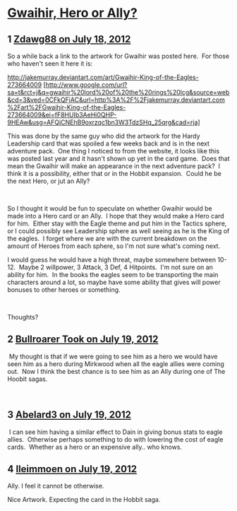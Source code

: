 # [Gwaihir, Hero or Ally?](https://community.fantasyflightgames.com/topic/67722-gwaihir-hero-or-ally/)

## 1 [Zdawg88 on July 18, 2012](https://community.fantasyflightgames.com/topic/67722-gwaihir-hero-or-ally/?do=findComment&comment=660655)

So a while back a link to the artwork for Gwaihir was posted here.  For those who haven't seen it here it is:

http://jakemurray.deviantart.com/art/Gwaihir-King-of-the-Eagles-273664009 [http://www.google.com/url?sa=t&rct=j&q=gwaihir%20lord%20of%20the%20rings%20lcg&source=web&cd=3&ved=0CFkQFjAC&url=http%3A%2F%2Fjakemurray.deviantart.com%2Fart%2FGwaihir-King-of-the-Eagles-273664009&ei=fF8HUIb3AeHi0QHP-9HEAw&usg=AFQjCNEhB9oxrzqc1bn3W3TdzSHq_25qrg&cad=rja]

This was done by the same guy who did the artwork for the Hardy Leadership card that was spoiled a few weeks back and is in the next adventure pack.  One thing I noticed to from the website, it looks like this was posted last year and it hasn't shown up yet in the card game.  Does that mean the Gwaihir will make an appearance in the next adventure pack?  I think it is a possibility, either that or in the Hobbit expansion.  Could he be the next Hero, or jut an Ally?

 

So I thought it would be fun to speculate on whether Gwaihir would be made into a Hero card or an Ally.  I hope that they would make a Hero card for him.  Either stay with the Eagle theme and put him in the Tactics sphere, or I could possibly see Leadership sphere as well seeing as he is the King of the eagles.  I forget where we are with the current breakdown on the amount of Heroes from each sphere, so I'm not sure what's coming next. 

I would guess he would have a high threat, maybe somewhere between 10-12.  Maybe 2 willpower, 3 Attack, 3 Def, 4 Hitpoints.  I'm not sure on an ability for him.  In the books the eagles seem to be transporting the main characters around a lot, so maybe have some ability that gives will power bonuses to other heroes or something.

 

Thoughts?

## 2 [Bullroarer Took on July 19, 2012](https://community.fantasyflightgames.com/topic/67722-gwaihir-hero-or-ally/?do=findComment&comment=660714)

 My thought is that if we were going to see him as a hero we would have seen him as a hero during Mirkwood when all the eagle allies were coming out.  Now I think the best chance is to see him as an Ally during one of The Hoobit sagas.

 

## 3 [Abelard3 on July 19, 2012](https://community.fantasyflightgames.com/topic/67722-gwaihir-hero-or-ally/?do=findComment&comment=660929)

 I can see him having a similar effect to Dain in giving bonus stats to eagle allies.  Otherwise perhaps something to do with lowering the cost of eagle cards.  Whether as a hero or an expensive ally.. who knows.

## 4 [lleimmoen on July 19, 2012](https://community.fantasyflightgames.com/topic/67722-gwaihir-hero-or-ally/?do=findComment&comment=660986)

Ally. I feel it cannot be otherwise.

Nice Artwork. Expecting the card in the Hobbit saga.

